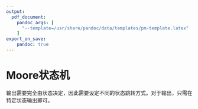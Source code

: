 ```yaml
---
output:
  pdf_document:
    pandoc_args: [
      "--template=/usr/share/pandoc/data/templates/pm-template.latex"
    ]
export_on_save:
    pandoc: true
---
```


# Moore状态机

输出需要完全由状态决定，因此需要设定不同的状态跳转方式。对于输出，只需在特定状态输出即可。